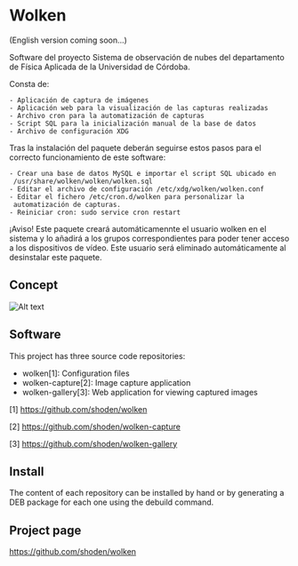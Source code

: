 # Wolken 

  (English version coming soon...)

  Software del proyecto Sistema de observación de nubes
  del departamento de Física Aplicada de la Universidad de Córdoba.

  Consta de:

    - Aplicación de captura de imágenes
    - Aplicación web para la visualización de las capturas realizadas
    - Archivo cron para la automatización de capturas
    - Script SQL para la inicialización manual de la base de datos
    - Archivo de configuración XDG

  Tras la instalación del paquete deberán seguirse estos pasos para
  el correcto funcionamiento de este software:

    - Crear una base de datos MySQL e importar el script SQL ubicado en
     /usr/share/wolken/wolken/wolken.sql
    - Editar el archivo de configuración /etc/xdg/wolken/wolken.conf
    - Editar el fichero /etc/cron.d/wolken para personalizar la
     automatización de capturas.
    - Reiniciar cron: sudo service cron restart

  ¡Aviso!
  Este paquete creará automáticamennte el usuario wolken en el sistema y
  lo añadirá a los grupos correspondientes para poder tener acceso a los
  dispositivos de vídeo. Este usuario será eliminado automáticamente al
  desinstalar este paquete.


## Concept

![Alt text](http://shoden.es/img/wolken_diagram-en.png "Wolken Diagram")


## Software

  This project has three source code repositories:

  * wolken[1]: Configuration files
  * wolken-capture[2]: Image capture application
  * wolken-gallery[3]: Web application for viewing captured images

  [1] <https://github.com/shoden/wolken>

  [2] <https://github.com/shoden/wolken-capture>

  [3] <https://github.com/shoden/wolken-gallery>


## Install

  The content of each repository can be installed by hand or by generating a DEB
  package for each one using the debuild command.


## Project page

  https://github.com/shoden/wolken
